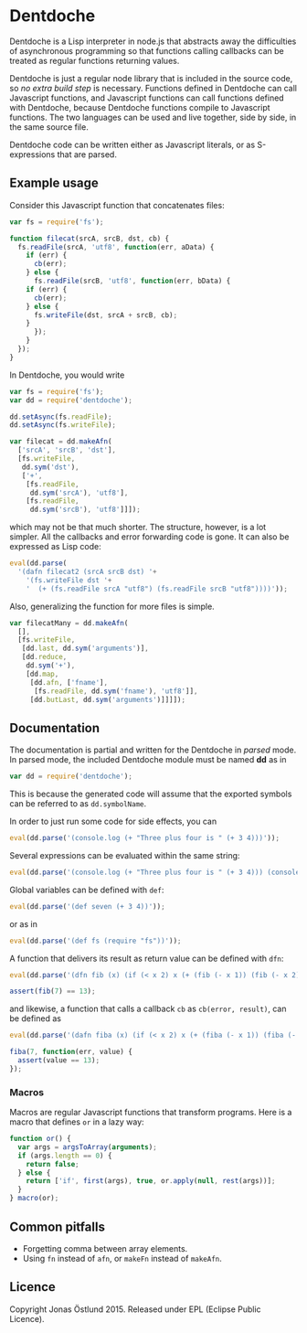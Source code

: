# Dentdoche

Dentdoche is a Lisp interpreter in node.js that abstracts away the difficulties of asynchronous programming so that functions calling callbacks can be treated as regular functions returning values.

Dentdoche is just a regular node library that is included in the source code, so *no extra build step* is necessary. Functions defined in Dentdoche can call Javascript functions, and Javascript functions can call functions defined with Dentdoche, because Dentdoche functions compile to Javascript functions. The two languages can be used and live together, side by side, in the same source file.

Dentdoche code can be written either as Javascript literals, or as S-expressions that are parsed.

## Example usage
Consider this Javascript function that concatenates files:
```js
var fs = require('fs');

function filecat(srcA, srcB, dst, cb) {
  fs.readFile(srcA, 'utf8', function(err, aData) {
    if (err) {
      cb(err);
    } else {
      fs.readFile(srcB, 'utf8', function(err, bData) {
	if (err) {
	  cb(err);
	} else {
	  fs.writeFile(dst, srcA + srcB, cb);
	}
      });
    }
  });
}
```
In Dentdoche, you would write
```js
var fs = require('fs');
var dd = require('dentdoche');

dd.setAsync(fs.readFile);
dd.setAsync(fs.writeFile);

var filecat = dd.makeAfn(
  ['srcA', 'srcB', 'dst'],
  [fs.writeFile,
   dd.sym('dst'),
   ['+',
    [fs.readFile,
     dd.sym('srcA'), 'utf8'],
    [fs.readFile,
     dd.sym('srcB'), 'utf8']]]);
```
which may not be that much shorter. The structure, however, is a lot simpler. All the callbacks and error forwarding code is gone. It can also be expressed as Lisp code:
```js
eval(dd.parse(
  '(dafn filecat2 (srcA srcB dst) '+
    '(fs.writeFile dst '+
    '  (+ (fs.readFile srcA "utf8") (fs.readFile srcB "utf8"))))'));
```
Also, generalizing the function for more files is simple.
```js
var filecatMany = dd.makeAfn(
  [],
  [fs.writeFile,
   [dd.last, dd.sym('arguments')],
   [dd.reduce,
    dd.sym('+'),
    [dd.map,
     [dd.afn, ['fname'], 
      [fs.readFile, dd.sym('fname'), 'utf8']],
     [dd.butLast, dd.sym('arguments')]]]]);
```
## Documentation
The documentation is partial and written for the Dentdoche in *parsed* mode. In parsed mode, the included Dentdoche module must be named **dd** as in
```js
var dd = require('dentdoche');
```
This is because the generated code will assume that the exported symbols can be referred to as ```dd.symbolName```.

In order to just run some code for side effects, you can
```js
eval(dd.parse('(console.log (+ "Three plus four is " (+ 3 4)))'));
```
Several expressions can be evaluated within the same string:
```js
eval(dd.parse('(console.log (+ "Three plus four is " (+ 3 4))) (console.log "Hello!")'));
```
Global variables can be defined with ```def```:
```js
eval(dd.parse('(def seven (+ 3 4))'));
```
or as in
```js
eval(dd.parse('(def fs (require "fs"))'));
```
A function that delivers its result as return value can be defined with ```dfn```:
```js
eval(dd.parse('(dfn fib (x) (if (< x 2) x (+ (fib (- x 1)) (fib (- x 2)))))'));

assert(fib(7) == 13);
```
and likewise, a function that calls a callback ```cb``` as ```cb(error, result)```, can be defined as
```js
eval(dd.parse('(dafn fiba (x) (if (< x 2) x (+ (fiba (- x 1)) (fiba (- x 2)))))'));

fiba(7, function(err, value) {
  assert(value == 13);
});            
```


### Macros
Macros are regular Javascript functions that transform programs. Here is a macro that defines ```or``` in a lazy way:
```js
function or() {
  var args = argsToArray(arguments);
  if (args.length == 0) {
    return false;
  } else {
    return ['if', first(args), true, or.apply(null, rest(args))];
  }
} macro(or);
```

## Common pitfalls

  * Forgetting comma between array elements.
  * Using ```fn``` instead of ```afn```, or ```makeFn``` instead of ```makeAfn```.
 
## Licence
Copyright Jonas Östlund 2015.
Released under EPL (Eclipse Public Licence).